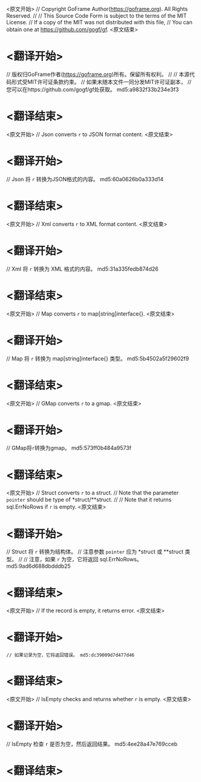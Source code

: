 
<原文开始>
// Copyright GoFrame Author(https://goframe.org). All Rights Reserved.
//
// This Source Code Form is subject to the terms of the MIT License.
// If a copy of the MIT was not distributed with this file,
// You can obtain one at https://github.com/gogf/gf.
<原文结束>

# <翻译开始>
// 版权归GoFrame作者(https://goframe.org)所有。保留所有权利。
//
// 本源代码形式受MIT许可证条款约束。
// 如果未随本文件一同分发MIT许可证副本，
// 您可以在https://github.com/gogf/gf处获取。 md5:a9832f33b234e3f3
# <翻译结束>


<原文开始>
// Json converts `r` to JSON format content.
<原文结束>

# <翻译开始>
// Json 将 `r` 转换为JSON格式的内容。 md5:60a0626b0a333d14
# <翻译结束>


<原文开始>
// Xml converts `r` to XML format content.
<原文结束>

# <翻译开始>
// Xml 将 `r` 转换为 XML 格式的内容。 md5:31a335fedb874d26
# <翻译结束>


<原文开始>
// Map converts `r` to map[string]interface{}.
<原文结束>

# <翻译开始>
// Map 将 `r` 转换为 map[string]interface{} 类型。 md5:5b4502a5f29602f9
# <翻译结束>


<原文开始>
// GMap converts `r` to a gmap.
<原文结束>

# <翻译开始>
// GMap将`r`转换为gmap。 md5:573ff0b484a9573f
# <翻译结束>


<原文开始>
// Struct converts `r` to a struct.
// Note that the parameter `pointer` should be type of *struct/**struct.
//
// Note that it returns sql.ErrNoRows if `r` is empty.
<原文结束>

# <翻译开始>
// Struct 将 `r` 转换为结构体。
// 注意参数 `pointer` 应为 *struct 或 **struct 类型。
//
// 注意，如果 `r` 为空，它将返回 sql.ErrNoRows。 md5:9ad6d688dbdddb25
# <翻译结束>


<原文开始>
// If the record is empty, it returns error.
<原文结束>

# <翻译开始>
	// 如果记录为空，它将返回错误。 md5:dc39009d7d477d46
# <翻译结束>


<原文开始>
// IsEmpty checks and returns whether `r` is empty.
<原文结束>

# <翻译开始>
// IsEmpty 检查 `r` 是否为空，然后返回结果。 md5:4ee28a47e769cceb
# <翻译结束>

